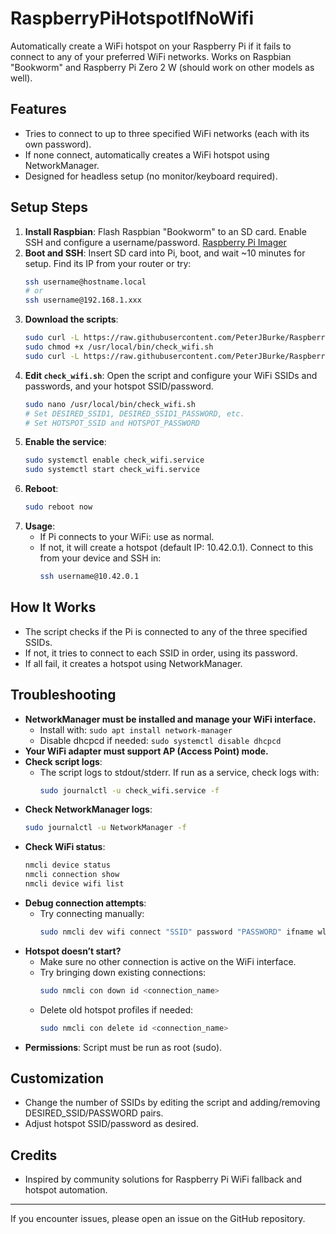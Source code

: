 # RaspberryPiHotspotIfNoWifi

Automatically create a WiFi hotspot on your Raspberry Pi if it fails to connect to any of your preferred WiFi networks. Works on Raspbian "Bookworm" and Raspberry Pi Zero 2 W (should work on other models as well).

## Features
- Tries to connect to up to three specified WiFi networks (each with its own password).
- If none connect, automatically creates a WiFi hotspot using NetworkManager.
- Designed for headless setup (no monitor/keyboard required).

## Setup Steps
1. **Install Raspbian**: Flash Raspbian "Bookworm" to an SD card. Enable SSH and configure a username/password. [Raspberry Pi Imager](https://www.raspberrypi.com/software/)
2. **Boot and SSH**: Insert SD card into Pi, boot, and wait ~10 minutes for setup. Find its IP from your router or try:
   ```sh
   ssh username@hostname.local
   # or
   ssh username@192.168.1.xxx
   ```
3. **Download the scripts**:
   ```sh
   sudo curl -L https://raw.githubusercontent.com/PeterJBurke/RaspberryPiHotspotIfNoWifi/refs/heads/main/check_wifi.sh | sudo tee /usr/local/bin/check_wifi.sh > /dev/null  # Overwrites if file exists
   sudo chmod +x /usr/local/bin/check_wifi.sh
   sudo curl -L https://raw.githubusercontent.com/PeterJBurke/RaspberryPiHotspotIfNoWifi/refs/heads/main/check_wifi.service | sudo tee /etc/systemd/system/check_wifi.service > /dev/null  # Overwrites if file exists
   ```
4. **Edit `check_wifi.sh`**: Open the script and configure your WiFi SSIDs and passwords, and your hotspot SSID/password.
   ```sh
   sudo nano /usr/local/bin/check_wifi.sh
   # Set DESIRED_SSID1, DESIRED_SSID1_PASSWORD, etc.
   # Set HOTSPOT_SSID and HOTSPOT_PASSWORD
   ```
5. **Enable the service**:
   ```sh
   sudo systemctl enable check_wifi.service
   sudo systemctl start check_wifi.service
   ```
6. **Reboot**:
   ```sh
   sudo reboot now
   ```
7. **Usage**:
   - If Pi connects to your WiFi: use as normal.
   - If not, it will create a hotspot (default IP: 10.42.0.1). Connect to this from your device and SSH in:
     ```sh
     ssh username@10.42.0.1
     ```

## How It Works
- The script checks if the Pi is connected to any of the three specified SSIDs.
- If not, it tries to connect to each SSID in order, using its password.
- If all fail, it creates a hotspot using NetworkManager.

## Troubleshooting
- **NetworkManager must be installed and manage your WiFi interface.**
  - Install with: `sudo apt install network-manager`
  - Disable dhcpcd if needed: `sudo systemctl disable dhcpcd`
- **Your WiFi adapter must support AP (Access Point) mode.**
- **Check script logs**:
  - The script logs to stdout/stderr. If run as a service, check logs with:
    ```sh
    sudo journalctl -u check_wifi.service -f
    ```
- **Check NetworkManager logs**:
    ```sh
    sudo journalctl -u NetworkManager -f
    ```
- **Check WiFi status**:
    ```sh
    nmcli device status
    nmcli connection show
    nmcli device wifi list
    ```
- **Debug connection attempts**:
    - Try connecting manually:
      ```sh
      sudo nmcli dev wifi connect "SSID" password "PASSWORD" ifname wlan0
      ```
- **Hotspot doesn’t start?**
    - Make sure no other connection is active on the WiFi interface.
    - Try bringing down existing connections:
      ```sh
      sudo nmcli con down id <connection_name>
      ```
    - Delete old hotspot profiles if needed:
      ```sh
      sudo nmcli con delete id <connection_name>
      ```
- **Permissions**: Script must be run as root (sudo).

## Customization
- Change the number of SSIDs by editing the script and adding/removing DESIRED_SSID/PASSWORD pairs.
- Adjust hotspot SSID/password as desired.

## Credits
- Inspired by community solutions for Raspberry Pi WiFi fallback and hotspot automation.

---

If you encounter issues, please open an issue on the GitHub repository.
